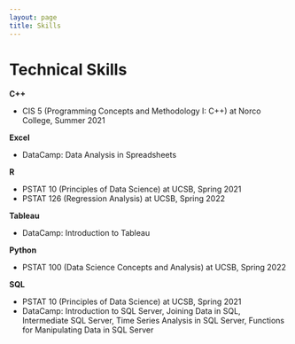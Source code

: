 ```yaml
---
layout: page
title: Skills
---
```

# Technical Skills  

**C++**  
- CIS 5 (Programming Concepts and Methodology I: C++) at Norco College, Summer 2021  

**Excel**
- DataCamp: Data Analysis in Spreadsheets  

**R**  
- PSTAT 10 (Principles of Data Science) at UCSB, Spring 2021  
- PSTAT 126 (Regression Analysis) at UCSB, Spring 2022  

**Tableau**  
- DataCamp: Introduction to Tableau   
 
**Python**  
- PSTAT 100 (Data Science Concepts and Analysis) at UCSB, Spring 2022  

**SQL**  
- PSTAT 10 (Principles of Data Science) at UCSB, Spring 2021  
- DataCamp: Introduction to SQL Server, Joining Data in SQL, Intermediate SQL Server, Time Series Analysis in SQL Server, Functions for Manipulating Data in SQL Server

